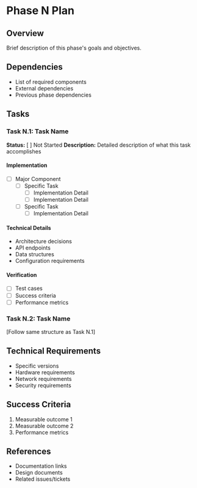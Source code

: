 # Phase N Plan

## Overview
Brief description of this phase's goals and objectives.

## Dependencies
- List of required components
- External dependencies
- Previous phase dependencies

## Tasks

### Task N.1: Task Name
**Status:** [ ] Not Started
**Description:** Detailed description of what this task accomplishes

#### Implementation
- [ ] Major Component
  - [ ] Specific Task
    - [ ] Implementation Detail
    - [ ] Implementation Detail
  - [ ] Specific Task
    - [ ] Implementation Detail

#### Technical Details
- Architecture decisions
- API endpoints
- Data structures
- Configuration requirements

#### Verification
- [ ] Test cases
- [ ] Success criteria
- [ ] Performance metrics

### Task N.2: Task Name
[Follow same structure as Task N.1]

## Technical Requirements
- Specific versions
- Hardware requirements
- Network requirements
- Security requirements

## Success Criteria
1. Measurable outcome 1
2. Measurable outcome 2
3. Performance metrics

## References
- Documentation links
- Design documents
- Related issues/tickets 